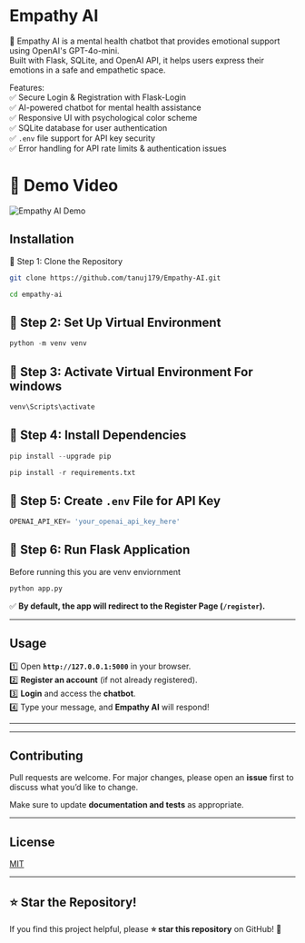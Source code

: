 

# Empathy AI

🧠 Empathy AI is a mental health chatbot that provides emotional support using OpenAI's GPT-4o-mini.  
Built with Flask, SQLite, and OpenAI API, it helps users express their emotions in a safe and empathetic space.  

Features:  
✅ Secure Login & Registration with Flask-Login  
✅ AI-powered chatbot for mental health assistance  
✅ Responsive UI with psychological color scheme  
✅ SQLite database for user authentication  
✅ `.env` file support for API key security  
✅ Error handling for API rate limits & authentication issues  

# 🎥 Demo Video  

![Empathy AI Demo]()

## Installation
🔹 Step 1: Clone the Repository

```bash
git clone https://github.com/tanuj179/Empathy-AI.git

cd empathy-ai
```

## 🔹 Step 2: Set Up Virtual Environment

```python
python -m venv venv
```

## 🔹 Step 3: Activate Virtual Environment For windows

```python
venv\Scripts\activate
```


## 🔹 Step 4: Install Dependencies 

```python
pip install --upgrade pip 

pip install -r requirements.txt
```

## 🔹 Step 5: Create `.env` File for API Key 

```python
OPENAI_API_KEY= 'your_openai_api_key_here'
```

## 🔹  Step 6: Run Flask Application
Before running this you are venv enviornment
```python
python app.py
```

✅ **By default, the app will redirect to the Register Page (`/register`).**  

---

## Usage  

1️⃣ Open **`http://127.0.0.1:5000`** in your browser.  
2️⃣ **Register an account** (if not already registered).  
3️⃣ **Login** and access the **chatbot**.  
4️⃣ Type your message, and **Empathy AI** will respond!  

---


---

## Contributing  

Pull requests are welcome. For major changes, please open an **issue** first to discuss what you’d like to change.  

Make sure to update **documentation and tests** as appropriate.  

---

## License  

[MIT](https://choosealicense.com/licenses/mit/)  

---

## ⭐ Star the Repository!  

If you find this project helpful, please **⭐ star this repository** on GitHub! 🚀  



